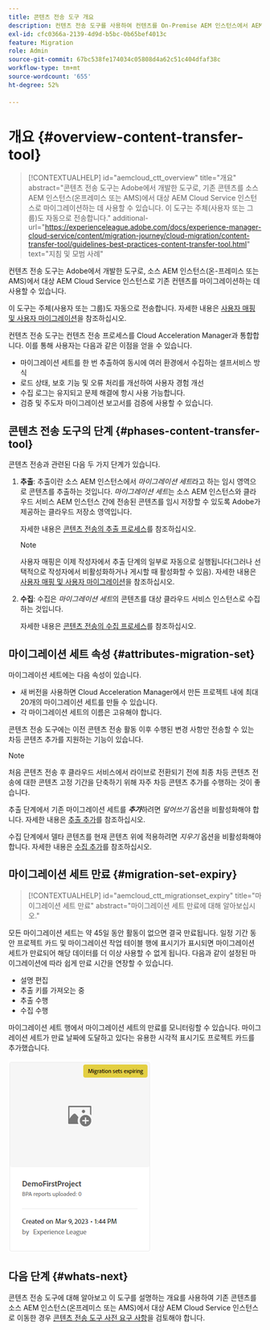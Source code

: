 ```yaml
---
title: 콘텐츠 전송 도구 개요
description: 컨텐츠 전송 도구를 사용하여 컨텐츠를 On-Premise AEM 인스턴스에서 AEM as a Cloud Service으로 전송하는 방법을 알아봅니다
exl-id: cfc0366a-2139-4d9d-b5bc-0b65bef4013c
feature: Migration
role: Admin
source-git-commit: 67bc538fe174034c05808d4a62c51c404dfaf38c
workflow-type: tm+mt
source-wordcount: '655'
ht-degree: 52%

---
```


# 개요 {#overview-content-transfer-tool}

>[!CONTEXTUALHELP]
>id="aemcloud_ctt_overview"
>title="개요"
>abstract="콘텐츠 전송 도구는 Adobe에서 개발한 도구로, 기존 콘텐츠를 소스 AEM 인스턴스(온프레미스 또는 AMS)에서 대상 AEM Cloud Service 인스턴스로 마이그레이션하는 데 사용할 수 있습니다. 이 도구는 주체(사용자 또는 그룹)도 자동으로 전송합니다."
>additional-url="https://experienceleague.adobe.com/docs/experience-manager-cloud-service/content/migration-journey/cloud-migration/content-transfer-tool/guidelines-best-practices-content-transfer-tool.html" text="지침 및 모범 사례"

컨텐츠 전송 도구는 Adobe에서 개발한 도구로, 소스 AEM 인스턴스(온-프레미스 또는 AMS)에서 대상 AEM Cloud Service 인스턴스로 기존 컨텐츠를 마이그레이션하는 데 사용할 수 있습니다.

이 도구는 주체(사용자 또는 그룹)도 자동으로 전송합니다.  자세한 내용은 [사용자 매핑 및 사용자 마이그레이션](/help/journey-migration/content-transfer-tool/using-content-transfer-tool/user-mapping-and-migration.md)을 참조하십시오.

컨텐츠 전송 도구는 컨텐츠 전송 프로세스를 Cloud Acceleration Manager과 통합합니다. 이를 통해 사용자는 다음과 같은 이점을 얻을 수 있습니다.

* 마이그레이션 세트를 한 번 추출하여 동시에 여러 환경에서 수집하는 셀프서비스 방식
* 로드 상태, 보호 기능 및 오류 처리를 개선하여 사용자 경험 개선
* 수집 로그는 유지되고 문제 해결에 항시 사용 가능합니다.
* 검증 및 주도자 마이그레이션 보고서를 검증에 사용할 수 있습니다.

## 콘텐츠 전송 도구의 단계 {#phases-content-transfer-tool}

콘텐츠 전송과 관련된 다음 두 가지 단계가 있습니다.

1. **추출**: 추출이란 소스 AEM 인스턴스에서 *마이그레이션 세트*&#x200B;라고 하는 임시 영역으로 콘텐츠를 추출하는 것입니다. *마이그레이션 세트*&#x200B;는 소스 AEM 인스턴스와 클라우드 서비스 AEM 인스턴스 간에 전송된 콘텐츠를 임시 저장할 수 있도록 Adobe가 제공하는 클라우드 저장소 영역입니다.

   자세한 내용은 [콘텐츠 전송의 추출 프로세스](/help/journey-migration/content-transfer-tool/using-content-transfer-tool/extracting-content.md)를 참조하십시오.

   >[!NOTE]
   >사용자 매핑은 이제 작성자에서 추출 단계의 일부로 자동으로 실행됩니다(그러나 선택적으로 작성자에서 비활성화하거나 게시할 때 활성화할 수 있음). 자세한 내용은 [사용자 매핑 및 사용자 마이그레이션](/help/journey-migration/content-transfer-tool/using-content-transfer-tool/user-mapping-and-migration.md)을 참조하십시오.

1. **수집**: 수집은 *마이그레이션 세트*&#x200B;의 콘텐츠를 대상 클라우드 서비스 인스턴스로 수집하는 것입니다.

   자세한 내용은 [콘텐츠 전송의 수집 프로세스](/help/journey-migration/content-transfer-tool/using-content-transfer-tool/ingesting-content.md)를 참조하십시오.

## 마이그레이션 세트 속성 {#attributes-migration-set}

마이그레이션 세트에는 다음 속성이 있습니다.

* 새 버전을 사용하면 Cloud Acceleration Manager에서 만든 프로젝트 내에 최대 20개의 마이그레이션 세트를 만들 수 있습니다.
* 각 마이그레이션 세트의 이름은 고유해야 합니다.

콘텐츠 전송 도구에는 이전 콘텐츠 전송 활동 이후 수행된 변경 사항만 전송할 수 있는 차등 콘텐츠 추가를 지원하는 기능이 있습니다.

>[!NOTE]
>처음 콘텐츠 전송 후 클라우드 서비스에서 라이브로 전환되기 전에 최종 차등 콘텐츠 전송에 대한 콘텐츠 고정 기간을 단축하기 위해 자주 차등 콘텐츠 추가를 수행하는 것이 좋습니다.

추출 단계에서 기존 마이그레이션 세트를 ***추가***&#x200B;하려면 *덮어쓰기* 옵션을 비활성화해야 합니다. 자세한 내용은 [추출 추가](/help/journey-migration/content-transfer-tool/using-content-transfer-tool/extracting-content.md#top-up-extraction-process)를 참조하십시오.

수집 단계에서 델타 콘텐츠를 현재 콘텐츠 위에 적용하려면 *지우기* 옵션을 비활성화해야 합니다. 자세한 내용은 [수집 추가](/help/journey-migration/content-transfer-tool/using-content-transfer-tool/ingesting-content.md#top-up-ingestion-process)를 참조하십시오.

## 마이그레이션 세트 만료 {#migration-set-expiry}

>[!CONTEXTUALHELP]
>id="aemcloud_ctt_migrationset_expiry"
>title="마이그레이션 세트 만료"
>abstract="마이그레이션 세트 만료에 대해 알아보십시오."

모든 마이그레이션 세트는 약 45일 동안 활동이 없으면 결국 만료됩니다. 일정 기간 동안 프로젝트 카드 및 마이그레이션 작업 테이블 행에 표시기가 표시되면 마이그레이션 세트가 만료되어 해당 데이터를 더 이상 사용할 수 없게 됩니다. 다음과 같이 설정된 마이그레이션에 따라 쉽게 만료 시간을 연장할 수 있습니다.

* 설명 편집
* 추출 키를 가져오는 중
* 추출 수행
* 수집 수행

마이그레이션 세트 행에서 마이그레이션 세트의 만료를 모니터링할 수 있습니다. 마이그레이션 세트가 만료 날짜에 도달하고 있다는 유용한 시각적 표시기도 프로젝트 카드를 추가했습니다.

![이미지](/help/journey-migration/content-transfer-tool/assets-ctt/cttcam29.png)


## 다음 단계 {#whats-next}

콘텐츠 전송 도구에 대해 알아보고 이 도구를 설명하는 개요를 사용하여 기존 콘텐츠를 소스 AEM 인스턴스(온프레미스 또는 AMS)에서 대상 AEM Cloud Service 인스턴스로 이동한 경우 [콘텐츠 전송 도구 사전 요구 사항](/help/journey-migration/content-transfer-tool/using-content-transfer-tool/prerequisites-content-transfer-tool.md)을 검토해야 합니다.
